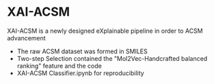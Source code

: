 # XAI-ACSM
XAI-ACSM is a newly designed eXplainable pipeline in order to ACSM advancement

- The raw ACSM dataset was formed in SMILES
- Two-step Selection contained the "Mol2Vec-Handcrafted balanced ranking" feature and the code
- XAI-ACSM Classifier.ipynb for reproducibility


